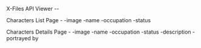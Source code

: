 X-Files API Viewer --

Characters List Page -
  -image
  -name
  -occupation
  -status

Characters Details Page -
  -image
  -name
  -occupation
  -status
  -description
  -portrayed by


